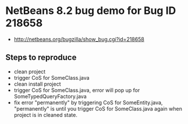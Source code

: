 # NetBeans 8.2 bug demo for Bug ID 218658

* http://netbeans.org/bugzilla/show_bug.cgi?id=218658

## Steps to reproduce

* clean project
* trigger CoS for SomeClass.java
* clean install project
* trigger CoS for SomeClass.java, error will pop up for SomeTypedQueryFactory.java
* fix error "permanently" by triggering CoS for SomeEntity.java, "permanently" is until you trigger CoS for SomeClass.java again when project is in cleaned state.


